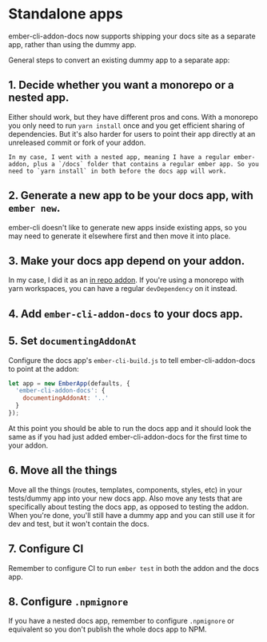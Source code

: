 # Standalone apps

ember-cli-addon-docs now supports shipping your docs site as a separate app,
rather than using the dummy app.

General steps to convert an existing dummy app to a separate app:

## 1. Decide whether you want a monorepo or a nested app.

Either should work, but they have different pros and cons. With a monorepo you only need to run `yarn install` once and you get efficient sharing of dependencies. But it's also harder for users to point their app directly at an unreleased commit or fork of your addon.

    In my case, I went with a nested app, meaning I have a regular ember-addon, plus a `/docs` folder that contains a regular ember app. So you need to `yarn install` in both before the docs app will work.

## 2. Generate a new app to be your docs app, with `ember new`.

ember-cli doesn't like to generate new apps inside existing apps, so you may need to generate it elsewhere first and then move it into place.

## 3. Make your docs app depend on your addon.

In my case, I did it as an [in repo addon](https://github.com/ember-animation/ember-animated/blob/152943adb41cdf2de8082b679daafffd6f9c3f77/docs/package.json#L70). If you're using a monorepo with yarn workspaces, you can have a regular `devDependency` on it instead.

## 4. Add `ember-cli-addon-docs` to your docs app.

## 5. Set `documentingAddonAt`

Configure the docs app's `ember-cli-build.js` to tell ember-cli-addon-docs to point at the addon:

```js
let app = new EmberApp(defaults, {
  'ember-cli-addon-docs': {
    documentingAddonAt: '..'
  }
});
```

At this point you should be able to run the docs app and it should look the same as if you had just added ember-cli-addon-docs for the first time to your addon.

## 6. Move all the things

Move all the things (routes, templates, components, styles, etc) in your tests/dummy app into your new docs app. Also move any tests that are specifically about testing the docs app, as opposed to testing the addon. When you're done, you'll still have a dummy app and you can still use it for dev and test, but it won't contain the docs.

## 7. Configure CI

Remember to configure CI to run `ember test` in both the addon and the docs app.

## 8. Configure `.npmignore`

If you have a nested docs app, remember to configure `.npmignore` or equivalent so you don't publish the whole docs app to NPM.
